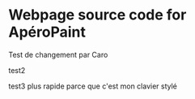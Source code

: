 # Webpage source code for ApéroPaint

Test de changement par Caro 

test2


test3 plus rapide parce que c'est mon clavier stylé
